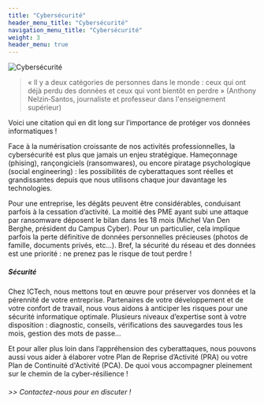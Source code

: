 ```yaml
---
title: "Cybersécurité"
header_menu_title: "Cybersécurité"
navigation_menu_title: "Cybersécurité"
weight: 3
header_menu: true
---
```


![Cybersécurité](images/3cybersecurite_300px.png)

> « Il y a deux catégories de personnes dans le monde : ceux qui ont déjà perdu des données et ceux qui vont bientôt en perdre » (Anthony Nelzin‑Santos, journaliste et professeur dans l'enseignement supérieur)

Voici une citation qui en dit long sur l’importance de protéger vos données informatiques !

Face à la numérisation croissante de nos activités professionnelles, la cybersécurité est plus que jamais un enjeu stratégique. Hameçonnage (phising), rançongiciels (ransomwares), ou encore piratage psychologique (social engineering) : les possibilités de cyberattaques sont réelles et grandissantes depuis que nous utilisons chaque jour davantage les technologies.

Pour une entreprise, les dégâts peuvent être considérables, conduisant parfois à la cessation d’activité. La moitié des PME ayant subi une attaque par ransomware déposent le bilan dans les 18 mois (Michel Van Den Berghe, président du Campus Cyber). Pour un particulier, cela implique parfois la perte définitive de données personnelles précieuses (photos de famille, documents privés, etc...). Bref, la sécurité du réseau et des données est une priorité : ne prenez pas le risque de tout perdre !

##### Sécurité

Chez ICTech, nous mettons tout en œuvre pour préserver vos données et la pérennité de votre entreprise. Partenaires de votre développement et de votre confort de travail, nous vous aidons à anticiper les risques pour une sécurité informatique optimale. Plusieurs niveaux d’expertise sont à votre disposition : diagnostic, conseils, vérifications des sauvegardes tous les mois, gestion des mots de passe...

Et pour aller plus loin dans l’appréhension des cyberattaques, nous pouvons aussi vous aider à élaborer votre Plan de Reprise d’Activité (PRA) ou votre Plan de Continuité d'Activité (PCA). De quoi vous accompagner pleinement sur le chemin de la cyber-résilience !

###### >> Contactez-nous pour en discuter !
